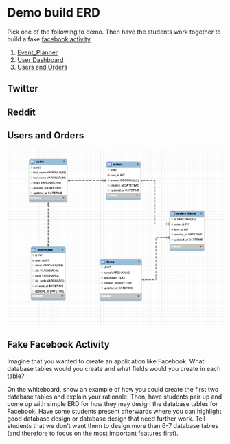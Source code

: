 <link rel="stylesheet" href="../../../../md-framework.css">

# Demo build ERD

Pick one of the following to demo. Then have the students work together to build a fake [facebook activity](#fake-facebook-activity )

1. [Event_Planner](#event-planner)
1. [User Dashboard](#user-dashboard)
1. [Users and Orders](#users-and-orders)

## Twitter

## Reddit

## Users and Orders

![User and orders](../../img/ERD/Users_and_orders.png)

## Fake Facebook Activity
Imagine that you wanted to create an application like Facebook.  What database tables would you create and what fields would you create in each table?

On the whiteboard, show an example of how you could create the first two database tables and explain your rationale.  Then, have students pair up and come up with simple ERD for how they may design the database tables for Facebook.  Have some students present afterwards where you can highlight good database design or database design that need further work.  Tell students that we don't want them to design more than 6-7 database tables (and therefore to focus on the most important features first).
